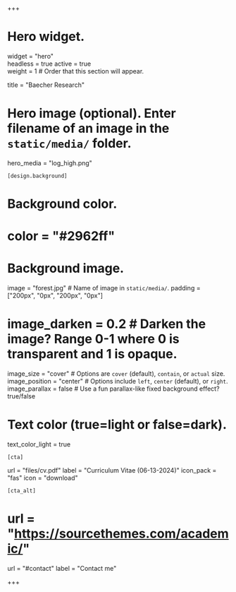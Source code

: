 +++
# Hero widget.
widget = "hero"  
headless = true 
active = true  
weight = 1  # Order that this section will appear.

title = "Baecher Research"

# Hero image (optional). Enter filename of an image in the `static/media/` folder.
hero_media = "log_high.png"

    [design.background]
    
  # Background color.
  # color = "#2962ff"
  
  # Background image.
 image = "forest.jpg"  # Name of image in `static/media/`.
 padding = ["200px", "0px", "200px", "0px"]
# image_darken = 0.2  # Darken the image? Range 0-1 where 0 is transparent and 1 is opaque.
 image_size = "cover"  #  Options are `cover` (default), `contain`, or `actual` size.
 image_position = "center"  # Options include `left`, `center` (default), or `right`.
 image_parallax = false  # Use a fun parallax-like fixed background effect? true/false
  
  # Text color (true=light or false=dark).
  text_color_light = true
  
    [cta]
  url = "files/cv.pdf"
  label = "Curriculum Vitae (06-13-2024)"
  icon_pack = "fas"
  icon = "download"
  
    [cta_alt]
  # url = "https://sourcethemes.com/academic/"
  url = "#contact"
  label = "Contact me"

+++

